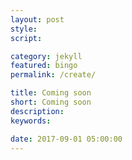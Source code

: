 ```yaml
---
layout: post
style:
script:

category: jekyll
featured: bingo
permalink: /create/

title: Coming soon
short: Coming soon
description:
keywords:

date: 2017-09-01 05:00:00
---
```

